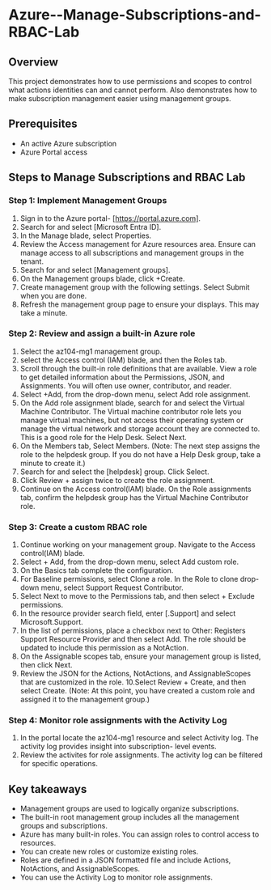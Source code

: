 # Azure--Manage-Subscriptions-and-RBAC-Lab
## Overview
This project demonstrates how to use permissions and scopes to control what actions identities can and cannot perform.
Also demonstrates how to make subscription management easier using management groups.

## Prerequisites
- An active Azure subscription
- Azure Portal access

## Steps to Manage Subscriptions and RBAC Lab

### Step 1: Implement Management Groups
1. Sign in to the Azure portal- [https://portal.azure.com].
2. Search for and select [Microsoft Entra ID].
3. In the Manage blade, select Properties.
4. Review the Access management for Azure resources area. Ensure can manage access to all subscriptions and management
   groups in the tenant.
5. Search for and select [Management groups].
6. On the Management groups blade, click +Create.
7. Create management group with the following settings. Select Submit when you are done.
8. Refresh the management group page to ensure your displays. This may take a minute.

### Step 2: Review and assign a built-in Azure role
1. Select the az104-mg1 management group.
2. select the Access control (IAM) blade, and then the Roles tab.
3. Scroll through the built-in role definitions that are available. View a role to get detailed information about the
   Permissions, JSON, and Assignments. You will often use owner, contributor, and reader.
4. Select +Add, from the drop-down menu, select Add role assignment.
5. On the Add role assignment blade, search for and select the Virtual Machine Contributor. The Virtual machine
   contributor role lets you manage virtual machines, but not access their operating system or manage the virtual network
   and storage account they are connected to. This is a good role for the Help Desk. Select Next.
6. On the Members tab, Select Members.
   (Note: The next step assigns the role to the helpdesk group. If you do not have a Help Desk group, take a minute to 
    create it.)
7. Search for and select the [helpdesk] group. Click Select.
8. Click Review + assign twice to create the role assignment.
9. Continue on the Access control(IAM) blade. On the Role assignments tab, confirm the helpdesk group has the Virtual Machine
   Contributor role.

### Step 3: Create a custom RBAC role
1. Continue working on your management group. Navigate to the Access control(IAM) blade.
2. Select + Add, from the drop-down menu, select Add custom role.
3. On the Basics tab complete the configuration.
4. For Baseline permissions, select Clone a role. In the Role to clone drop-down menu, select Support Request Contributor.
5. Select Next to move to the Permissions tab, and then select + Exclude permissions.
6. In the resource provider search field, enter [.Support] and select Microsoft.Support.
7. In the list of permissions, place a checkbox next to Other: Registers Support Resource Provider and then select Add. The
   role should be updated to include this permission as a NotAction.
8. On the Assignable scopes tab, ensure your management group is listed, then click Next.
9. Review the JSON for the Actions, NotActions, and AssignableScopes that are customized in the role.
10.Select Review + Create, and then select Create.
   (Note: At this point, you have created a custom role and assigned it to the management group.)

### Step 4: Monitor role assignments with the Activity Log
1. In the portal locate the az104-mg1 resource and select Activity log. The activity log provides insight into subscription-
   level events.
2. Review the activites for role assignments. The activity log can be filtered for specific operations.

## Key takeaways
- Management groups are used to logically organize subscriptions.
- The built-in root management group includes all the management groups and subscriptions.
- Azure has many built-in roles. You can assign roles to control access to resources.
- You can create new roles or customize existing roles.
- Roles are defined in a JSON formatted file and include Actions, NotActions, and AssignableScopes.
- You can use the Activity Log to monitor role assignments.
